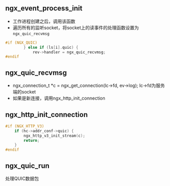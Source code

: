 ## ngx_event_process_init 
- 工作进程创建之后，调用该函数
- 遍历所有的监听socket，将socket上的读事件的处理函数设置为`ngx_quic_recvmsg`
```C
#if (NGX_QUIC)
        } else if (ls[i].quic) {
            rev->handler = ngx_quic_recvmsg;
#endif
```
## ngx_quic_recvmsg
- ngx_connection_t *c = ngx_get_connection(lc->fd, ev->log); lc->fd为服务端的socket
- 如果是新连接，调用ngx_http_init_connection 
## ngx_http_init_connection
```C
#if (NGX_HTTP_V3)
    if (hc->addr_conf->quic) {
        ngx_http_v3_init_stream(c);
        return;
    }
#endif
```
## ngx_quic_run
处理QUIC数据包
